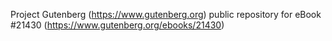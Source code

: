Project Gutenberg (https://www.gutenberg.org) public repository for eBook #21430 (https://www.gutenberg.org/ebooks/21430)
